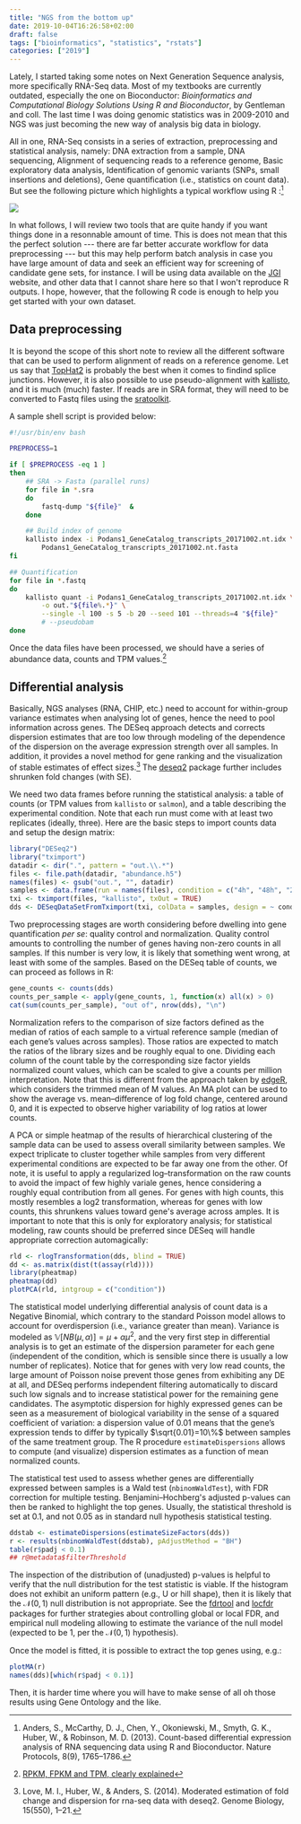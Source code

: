 ```yaml
---
title: "NGS from the bottom up"
date: 2019-10-04T16:26:58+02:00
draft: false
tags: ["bioinformatics", "statistics", "rstats"]
categories: ["2019"]
---
```


Lately, I started taking some notes on Next Generation Sequence analysis, more specifically RNA-Seq data. Most of my textbooks are currently outdated, especially the one on Bioconductor: _Bioinformatics and Computational Biology Solutions Using R and Bioconductor_, by Gentleman and coll. The last time I was doing genomic statistics was in 2009-2010 and NGS was just becoming the new way of analysis big data in biology.

All in one, RNA-Seq consists in a series of extraction, preprocessing and statistical analysis, namely: DNA extraction from a sample, DNA sequencing, Alignment of sequencing reads to a reference genome, Basic exploratory data analysis, Identification of genomic variants (SNPs, small insertions and deletions), Gene quantification (i.e., statistics on count data). But see the following picture which highlights a typical workflow using R :[^1]

![](/img/fig-count-rna.png)

In what follows, I will review two tools that are quite handy if you want things done in a resonnable amount of time. This is does not mean that this the perfect solution --- there are far better accurate workflow for data preprocessing --- but this may help perform batch analysis in case you have large amount of data and seek an efficient way for screening of candidate gene sets, for instance. I will be using data available on the [JGI](https://jgi.doe.gov) website, and other data that I cannot share here so that I won't reproduce R outputs. I hope, however, that the following R code is enough to help you get started with your own dataset.

## Data preprocessing

It is beyond the scope of this short note to review all the different software that can be used to perform alignment of reads on a reference genome. Let us say that [TopHat2](https://ccb.jhu.edu/software/tophat/index.shtml) is probably the best when it comes to findind splice junctions. However, it is also possible to use pseudo-alignment with [kallisto](https://pachterlab.github.io/kallisto/about.html), and it is much (much) faster. If reads are in SRA format, they will need to be converted to Fastq files using the [sratoolkit](https://www.ncbi.nlm.nih.gov/sra/docs/toolkitsoft/).

A sample shell script is provided below:

```bash
#!/usr/bin/env bash

PREPROCESS=1

if [ $PREPROCESS -eq 1 ]
then
    ## SRA -> Fasta (parallel runs)
    for file in *.sra
    do
        fastq-dump "${file}"  &
    done

    ## Build index of genome
    kallisto index -i Podans1_GeneCatalog_transcripts_20171002.nt.idx \
        Podans1_GeneCatalog_transcripts_20171002.nt.fasta
fi

## Quantification
for file in *.fastq
do
    kallisto quant -i Podans1_GeneCatalog_transcripts_20171002.nt.idx \
        -o out."${file%.*}" \
        --single -l 100 -s 5 -b 20 --seed 101 --threads=4 "${file}"
        # --pseudobam
done
```

Once the data files have been processed, we should have a series of abundance data, counts and TPM values.[^2]

## Differential analysis

Basically, NGS analyses (RNA, CHIP, etc.) need to account for within-group variance estimates when analysing lot of genes, hence the need to pool information across genes. The DESeq approach detects and corrects dispersion estimates that are too low through modeling of the dependence of the dispersion on the average expression strength over all samples. In addition, it provides a novel method for gene ranking and the visualization of stable estimates of effect sizes.[^3] The [deseq2](https://bioconductor.org/packages/release/bioc/html/DESeq2.html) package further includes shrunken fold changes (with SE).

We need two data frames before running the statistical analysis: a table of counts (or TPM values from `kallisto` or `salmon`), and a table describing the experimental condition. Note that each run must come with at least two replicates (ideally, three). Here are the basic steps to import counts data and setup the design matrix:

```r
library("DESeq2")
library("tximport")
datadir <- dir(".", pattern = "out.\\.*")
files <- file.path(datadir, "abundance.h5")
names(files) <- gsub("out.", "", datadir)
samples <- data.frame(run = names(files), condition = c("4h", "48h", "24h"))
txi <- tximport(files, "kallisto", txOut = TRUE)
dds <- DESeqDataSetFromTximport(txi, colData = samples, design = ~ condition)
```

Two preprocessing stages are worth considering before dwelling into gene quantification _per se_: quality control and normalization. Quality control amounts to controlling the number of genes having non-zero counts in all samples. If this number is very low, it is likely that something went wrong, at least with some of the samples. Based on the DESeq table of counts, we can proceed as follows in R:

```r
gene_counts <- counts(dds)
counts_per_sample <- apply(gene_counts, 1, function(x) all(x) > 0)
cat(sum(counts_per_sample), "out of", nrow(dds), "\n")
```

Normalization refers to the comparison of size factors defined as the median of ratios of each sample to a virtual reference sample (median of each gene’s values across samples). Those ratios are expected to match the ratios of the library sizes and be roughly equal to one. Dividing each column of the count table by the corresponding size factor yields normalized count values, which can be scaled to give a counts per million interpretation. Note that this is different from the approach taken by [edgeR](https://bioconductor.org/packages/release/bioc/html/edgeR.html), which considers the trimmed mean of M values. An MA plot can be used to show the average vs. mean–difference of log fold change, centered around 0, and it is expected to observe higher variability of log ratios at lower counts.

A PCA or simple heatmap of the results of hierarchical clustering of the sample data can be used to assess overall similarity between samples. We expect triplicate to cluster together while samples from very different experimental conditions are expected to be far away one from the other. Of note, it is useful to apply a regularized log–transformation on the raw counts to avoid the impact of few highly variale genes, hence considering a roughly equal contribution from all genes. For genes with high counts, this mostly resembles a log2 transformation, whereas for genes with low counts, this shrunkens values toward gene's average across amples. It is important to note that this is only for exploratory analysis; for statistical modeling, raw counts should be preferred since DESeq will handle appropriate correction automagically:

```r
rld <- rlogTransformation(dds, blind = TRUE)
dd <- as.matrix(dist(t(assay(rld))))
library(pheatmap)
pheatmap(dd)
plotPCA(rld, intgroup = c("condition"))
```

The statistical model underlying differential analysis of count data is a Negative Binomial, which contrary to the standard Poisson model allows to account for overdispersion (i.e., variance greater than mean). Variance is modeled as $\mathbb{V}[NB(\mu, \alpha)]=\mu+\alpha\mu^2$, and the very first step in differential analysis is to get an estimate of the dispersion parameter for each gene (independent of the condition, which is sensible since there is usually a low number of replicates). Notice that for genes with very low read counts, the large amount of Poisson noise prevent those genes from exhibiting any DE at all, and DESeq performs independent filtering automatically to discard such low signals and to increase statistical power for the remaining gene candidates. The asymptotic dispersion for highly expressed genes can be seen as a measurement of biological variability in the sense of a squared coefficient of variation: a dispersion value of 0.01 means that the gene’s expression tends to differ by typically $\sqrt{0.01}=10\%$ between samples of the same treatment group. The R procedure `estimateDispersions` allows to compute (and visualize) dispersion estimates as a function of mean normalized counts.

The statistical test used to assess whether genes are differentially expressed between samples is a Wald test (`nbinomWaldTest`), with FDR correction for multiple testing. Benjamini–Hochberg's adjusted p-values can then be ranked to highlight the top genes. Usually, the statistical threshold is set at 0.1, and not 0.05 as in standard null hypothesis statistical testing.

```r
ddstab <- estimateDispersions(estimateSizeFactors(dds))
r <- results(nbinomWaldTest(ddstab), pAdjustMethod = "BH")
table(r$padj < 0.1)
## r@metadata$filterThreshold
```

The inspection of the distribution of (unadjusted) p-values is helpful to verify that the null distribution for the test statistic is viable. If the histogram does not exhibit an uniform pattern (e.g., U or hill shape), then it is likely that the $\mathcal{N}(0,1)$ null distribution is not appropriate. See the [fdrtool](http://cran.fhcrc.org/web/packages/fdrtool/index.html) and [locfdr](http://cran.fhcrc.org/web/packages/locfdr/index.html) packages for further strategies about controlling global or local FDR, and empirical null modeling allowing to estimate the variance of the null model (expected to be 1, per the $\mathcal{N}(0,1)$ hypothesis).

Once the model is fitted, it is possible to extract the top genes using, e.g.:

```r
plotMA(r)
names(dds)[which(r$padj < 0.1)]
```

Then, it is harder time where you will have to make sense of all oh those results using Gene Ontology and the like.

[^1]: Anders, S., McCarthy, D. J., Chen, Y., Okoniewski, M., Smyth, G. K., Huber, W., & Robinson, M. D. (2013). Count-based differential expression analysis of RNA sequencing data using R and Bioconductor. Nature Protocols, 8(9), 1765–1786.
[^2]: [RPKM, FPKM and TPM, clearly explained](https://www.rna-seqblog.com/rpkm-fpkm-and-tpm-clearly-explained/)
[^3]: Love, M. I., Huber, W., & Anders, S. (2014). Moderated estimation of fold change and dispersion for rna-seq data with deseq2. Genome Biology, 15(550), 1–21.
